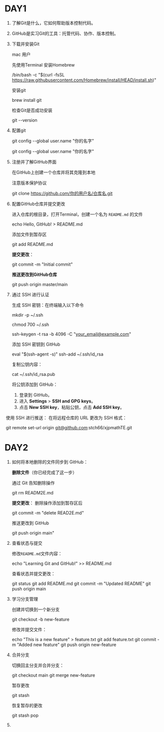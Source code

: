 # DAY1

1. 了解Git是什么，它如何帮助版本控制代码。

2. GitHub是实习Git的工具：托管代码、协作、版本控制。

3. 下载并安装Git

   mac 用户  

   先使用Terminal 安装Homebrew  

   /bin/bash -c "$(curl -fsSL https://raw.githubusercontent.com/Homebrew/install/HEAD/install.sh)"

   安装git

   brew install git

   检查Git是否成功安装

   git --version

4. 配置git

   git config --global user.name "你的名字"

   git config --global user.name "你的名字"

5. 注册并了解GitHub界面

   在GitHub上创建一个仓库并将其克隆到本地

   注意版本保护协议

   git clone https://github.com/你的用户名/仓库名.git

6. 配置GitHub仓库并提交更改

   进入仓库的根目录，打开Terminal，创建一个名为 `README.md` 的文件

   echo Hello, GitHub!  > README.md

   添加文件到暂存区

   git add README.md

   **提交更改**：

   git commit -m "Initial commit"

   **推送更改到GitHub仓库**

   git push origin master/main

7. 通过 SSH 进行认证

   生成 SSH 密钥：在终端输入以下命令

   mkdir -p ~/.ssh

   chmod 700 ~/.ssh

   ssh-keygen -t rsa -b 4096 -C "your_email@example.com"

   添加 SSH 密钥到 GitHub

   eval "$(ssh-agent -s)"
   ssh-add ~/.ssh/id_rsa

   复制公钥内容：

   cat ~/.ssh/id_rsa.pub

   将公钥添加到 GitHub：

   1. 登录到 GitHub。
   2. 进入 **Settings** > **SSH and GPG keys**。
   3. 点击 **New SSH key**，粘贴公钥，点击 **Add SSH key**。

​                使用 SSH 进行推送： 在将远程仓库的 URL 更改为 SSH 格式：

​		git remote set-url origin git@github.com:stch66/xjpmathTE.git

# DAY2

1. 如何将本地删除的文件同步到 GitHub：

   **删除文件**（你已经完成了这一步）

   通过 Git 告知删除操作 

   git rm READM2E.md

   **提交更改**： 删除操作添加到暂存区后

   git commit -m "delete READ2E.md"

   推送更改到 GitHub

   git push origin main"

2. 查看状态与提交

   修改`README.md`文件内容：

   echo "Learning Git and GitHub!" >> README.md

   查看状态并提交更改：

   git status
   git add README.md
   git commit -m "Updated README"
   git push origin main

3. 学习分支管理

   创建并切换到一个新分支

   git checkout -b new-feature

   修改并提交文件：

   echo "This is a new feature" > feature.txt
   git add feature.txt
   git commit -m "Added new feature"
   git push origin new-feature

4. 合并分支

   切换回主分支并合并分支：

   git checkout main
   git merge new-feature

   暂存更改

   git stash

   恢复暂存的更改

   git stash pop

5. 

   

























